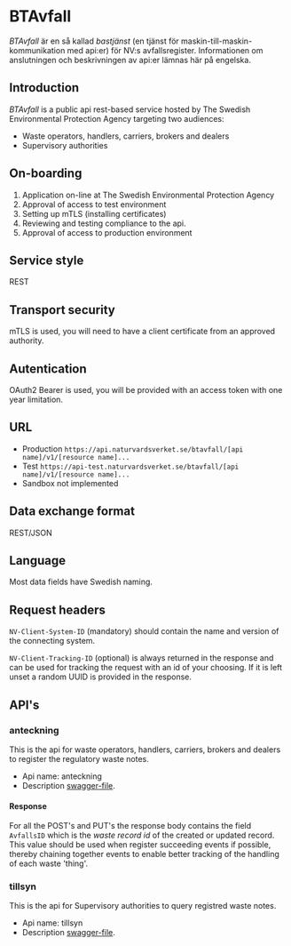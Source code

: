 # BTAvfall
<i>BTAvfall</i> är en så kallad <i>bastjänst</i> (en tjänst för maskin-till-maskin-kommunikation med api:er) för NV:s avfallsregister.
Informationen om anslutningen och beskrivningen av api:er lämnas här på engelska.

## Introduction
<i>BTAvfall</i> is a public api rest-based service hosted by The Swedish Environmental Protection Agency targeting two audiences:
<ul><li>Waste operators, handlers, carriers, brokers and dealers</li>
<li>Supervisory authorities</li></ul>

## On-boarding
<ol>
  <li>Application on-line at The Swedish Environmental Protection Agency</li>
  <li>Approval of access to test environment</li>
  <li>Setting up mTLS (installing certificates)
  <li>Reviewing and testing compliance to the api.</li>
  <li>Approval of access to production environment</li>
</ol>
                                           
## Service style
REST

## Transport security
mTLS is used, you will need to have a client certificate from an approved authority.

## Autentication
OAuth2 Bearer is used, you will be provided with an access token with one year limitation.

## URL
* Production `https://api.naturvardsverket.se/btavfall/[api name]/v1/[resource name]...`
* Test `https://api-test.naturvardsverket.se/btavfall/[api name]/v1/[resource name]...`
* Sandbox not implemented

## Data exchange format
REST/JSON

## Language
Most data fields have Swedish naming.

## Request headers
`NV-Client-System-ID` (mandatory) should contain the name and version of the connecting system.

`NV-Client-Tracking-ID` (optional) is always returned in the response and can be used for tracking the request with an id of your choosing. If it is left unset a random UUID is provided in the response.

## API's
### anteckning
This is the api for waste operators, handlers, carriers, brokers and dealers
to register the regulatory waste notes. 

* Api name: anteckning
* Description [swagger-file](anteckning-v1-swagger.json).

#### Response
For all the POST's and PUT's the response body contains the field `AvfallsID` which is the _waste record id_ of the created or updated record. This value should be used when register succeeding events if possible, thereby chaining together events to enable better tracking of the handling of each waste 'thing'.

### tillsyn
This is the api for Supervisory authorities to query registred waste notes. 

* Api name: tillsyn
* Description [swagger-file]().

